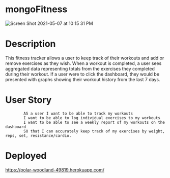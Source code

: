 # mongoFitness




![Screen Shot 2021-05-07 at 10 15 31 PM](https://user-images.githubusercontent.com/79895233/117522494-c1ae4e00-af81-11eb-9589-b3d11b3cd990.png)


# Description 

This fitness tracker allows a user to keep track of their workouts and add or remove exercises as they wish. When a workout is completed, a user sees aggregated data representing totals from the exercises they completed during their workout. If a user were to click the dashboard, they would be presented with graphs showing their workout history from the last 7 days. 

# User Story 

            AS a user I want to be able to track my workouts
            I want to be able to log individual exercises to my workouts
            I want to be able to see a weekly report of my workouts on the dashboard
            SO that I can accurately keep track of my exercises by weight, reps, set, resistance/cardio.

# Deployed 

https://polar-woodland-49819.herokuapp.com/



            

